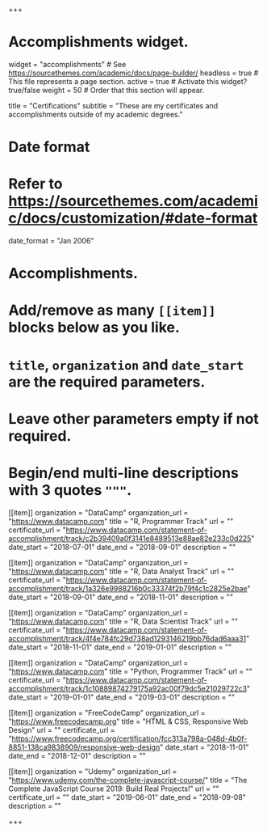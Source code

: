 +++
# Accomplishments widget.
widget = "accomplishments"  # See https://sourcethemes.com/academic/docs/page-builder/
headless = true  # This file represents a page section.
active = true  # Activate this widget? true/false
weight = 50  # Order that this section will appear.

title = "Certifications"
subtitle = "These are my certificates and accomplishments outside of my academic degrees."

# Date format
#   Refer to https://sourcethemes.com/academic/docs/customization/#date-format
date_format = "Jan 2006"

# Accomplishments.
#   Add/remove as many `[[item]]` blocks below as you like.
#   `title`, `organization` and `date_start` are the required parameters.
#   Leave other parameters empty if not required.
#   Begin/end multi-line descriptions with 3 quotes `"""`.

[[item]]
  organization = "DataCamp"
  organization_url = "https://www.datacamp.com"
  title = "R, Programmer Track"
  url = ""
  certificate_url = "https://www.datacamp.com/statement-of-accomplishment/track/c2b39409a0f3141e8489513e88ae82e233c0d225"
  date_start = "2018-07-01"
  date_end = "2018-09-01"
  description = ""

[[item]]
  organization = "DataCamp"
  organization_url = "https://www.datacamp.com"
  title = "R, Data Analyst Track"
  url = ""
  certificate_url = "https://www.datacamp.com/statement-of-accomplishment/track/1a326e9988216b0c33374f2b79f4c1c2825e2bae"
  date_start = "2018-09-01"
  date_end = "2018-11-01"
  description = ""
  
[[item]]
  organization = "DataCamp"
  organization_url = "https://www.datacamp.com"
  title = "R, Data Scientist Track"
  url = ""
  certificate_url = "https://www.datacamp.com/statement-of-accomplishment/track/4f4e784fc29d738ad1293146219bb76dad6aaa31"
  date_start = "2018-11-01"
  date_end = "2019-01-01"
  description = ""
  
  [[item]]
  organization = "DataCamp"
  organization_url = "https://www.datacamp.com"
  title = "Python, Programmer Track"
  url = ""
  certificate_url = "https://www.datacamp.com/statement-of-accomplishment/track/1c10889874279175a92ac00f79dc5e21029722c3"
  date_start = "2019-01-01"
  date_end = "2019-03-01"
  description = ""
  
  [[item]]
  organization = "FreeCodeCamp"
  organization_url = "https://www.freecodecamp.org"
  title = "HTML & CSS, Responsive Web Design"
  url = ""
  certificate_url = "https://www.freecodecamp.org/certification/fcc313a798a-048d-4b0f-8851-138ca9838909/responsive-web-design"
  date_start = "2018-11-01"
  date_end = "2018-12-01"
  description = ""
  
  [[item]]
  organization = "Udemy"
  organization_url = "https://www.udemy.com/the-complete-javascript-course/"
  title = "The Complete JavaScript Course 2019: Build Real Projects!"
  url = ""
  certificate_url = ""
  date_start = "2019-06-01"
  date_end = "2018-09-08"
  description = ""

+++
